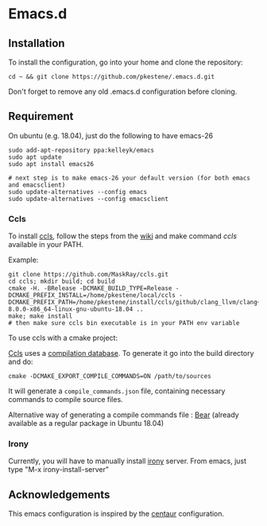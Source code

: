 # Emacs.d

## Installation

To install the configuration, go into your home and clone the repository:
```shell
cd ~ && git clone https://github.com/pkestene/.emacs.d.git
```
Don't forget to remove any old .emacs.d configuration before cloning.

## Requirement


On ubuntu (e.g. 18.04), just do the following to have emacs-26

```shel
sudo add-apt-repository ppa:kelleyk/emacs
sudo apt update
sudo apt install emacs26

# next step is to make emacs-26 your default version (for both emacs and emacsclient)
sudo update-alternatives --config emacs
sudo update-alternatives --config emacsclient
```

### Ccls

To install [ccls](https://github.com/MaskRay/ccls), follow the steps from the [wiki](https://github.com/MaskRay/ccls/wiki/Build) and make command _ccls_ available in your PATH.

Example:
```shell
git clone https://github.com/MaskRay/ccls.git
cd ccls; mkdir build; cd build
cmake -H. -BRelease -DCMAKE_BUILD_TYPE=Release -DCMAKE_PREFIX_INSTALL=/home/pkestene/local/ccls -DCMAKE_PREFIX_PATH=/home/pkestene/install/ccls/github/clang_llvm/clang+llvm-8.0.0-x86_64-linux-gnu-ubuntu-18.04 ..
make; make install
# then make sure ccls bin executable is in your PATH env variable
```


To use ccls with a cmake project:

[Ccls](https://github.com/MaskRay/ccls) uses a [compilation database](https://clang.llvm.org/docs/JSONCompilationDatabase.html). To generate it go into the build directory and do:
```shell
cmake -DCMAKE_EXPORT_COMPILE_COMMANDS=ON /path/to/sources
```
It will generate a ```compile_commands.json``` file, containing necessary commands to compile source files.

Alternative way of generating a compile commands file : [Bear](https://github.com/rizsotto/Bear) (already available as a regular package in Ubuntu 18.04)

### Irony

Currently, you will have to manually install [irony](https://github.com/Sarcasm/irony-mode) server. From emacs, just type "M-x irony-install-server"

## Acknowledgements

This emacs configuration is inspired by the [centaur](https://github.com/seagle0128/.emacs.d) configuration.
